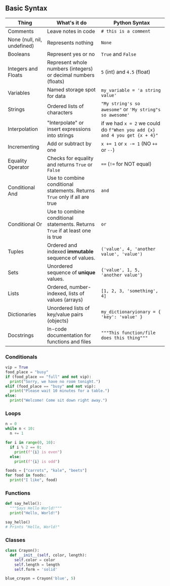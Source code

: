 ## Basic Syntax

| Thing | What's it do | Python Syntax |
|-------|--------------|--------|
| Comments | Leave notes in code | ` # this is a comment ` |
| None (null, nil, undefined)  |  Represents nothing | `None`  |
|  Booleans |  Represent yes or no | `True` and `False` |
| Integers and Floats  | Represent whole numbers (integers) or decimal numbers (floats)  | `5` (int) and `4.5` (float) |
| Variables  |  Named storage spot for data | `my_variable = 'a string value'` |
| Strings  |  Ordered lists of characters | `"My string's so awesome"` or `'My string"s so awesome'`  |
| Interpolation  | "Interpolate" or insert expressions into strings  | if we had `x = 2` we could do `f"When you add {x} and 4 you get {x + 4}"`  |
| Incrementing  | Add or subtract by one  |  `x += 1` or `x -= 1` (NO `++` or `--`) |
| Equality Operator  | Checks for equality and returns `True` or `False`  | `==` (`!=` for NOT equal)  |
|  Conditional And |  Use to combine conditional statements. Returns `True` only if all are true |  `and` |
|  Conditional Or |  Use to combine conditional statements. Returns `True` if at least one is true |  `or` |
| Tuples  | Ordered and indexed **immutable** sequence of values. | `('value', 4, 'another value', 'value')`  |
| Sets  | Unordered sequence of **unique** values.  | `{'value', 1, 5, 'another value'}`  |
| Lists  | Ordered, number-indexed, lists of values (arrays)  |  `[1, 2, 3, 'something', 4]` |
| Dictionaries  | Unordered lists of key/value pairs (objects)  |  `my_dictionaryionary = { 'key': 'value' }` |
| Docstrings  | In-code documentation for functions and files  |  `"""This function/file does this thing"""` |


### Conditionals

```py
vip = True
food_place = "busy"
if (food_place == "full" and not vip):
  print("Sorry, we have no room tonight.")
elif (food_place == "busy" and not vip):
  print("Please wait 10 minutes for a table.")
else:
  print("Welcome! Come sit down right away.")
```

### Loops

```py
n = 0
while n < 10:
  n += 1
```

```py
for i in range(0, 10):
  if i % 2 == 0:
    print(f"{i} is even")
  else:
    print(f"{i} is odd")
```

```py
foods = ["carrots", "kale", "beets"]
for food in foods:
  print("I like", food)
```

### Functions

```py
def say_hello():
  """Says Hello World!"""
  print("Hello, World!")

say_hello()
# Prints "Hello, World!"
```

### Classes

```py
class Crayon():
  def __init__(self, color, length):
    self.color = color
    self.length = length
    self.form = 'solid'

blue_crayon = Crayon('blue', 5)
```
